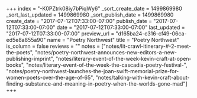 +++
index = "-K0PZtrk08iy7bPiqWy6"
_sort_create_date = 1499869980
_sort_last_updated = 1499869980
_sort_publish_date = 1499869980
create_date = "2017-07-12T07:33:00-07:00"
publish_date = "2017-07-12T07:33:00-07:00"
date = "2017-07-12T07:33:00-07:00"
last_updated = "2017-07-12T07:33:00-07:00"
preview_url = "d165ba24-c316-cf49-06ca-ed5e8a855a90"
name = "Poetry Northwest"
title = "Poetry Northwest"
is_column = false
reviews = ""
notes = ["notes/lit-crawl-itinerary-#-2-meet-the-poets", "notes/poetry-northwest-announces-new-editors-a-new-publishing-imprint", "notes/literary-event-of-the-week-kevin-craft-at-open-books", "notes/literary-event-of-the-week-the-cascadia-poetry-festival-", "notes/poetry-northwest-launches-the-joan-swift-memorial-prize-for-women-poets-over-the-age-of-65", "notes/talking-with-kevin-craft-about-finding-substance-and-meaning-in-poetry-when-the-worlds-gone-mad"]
+++

